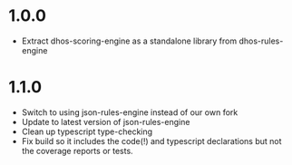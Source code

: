 # 1.0.0

- Extract dhos-scoring-engine as a standalone library from dhos-rules-engine

# 1.1.0

- Switch to using json-rules-engine instead of our own fork
- Update to latest version of json-rules-engine
- Clean up typescript type-checking
- Fix build so it includes the code(!) and typescript declarations but not the coverage reports or tests.

